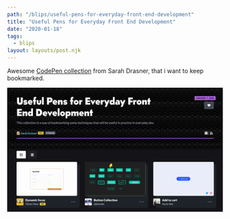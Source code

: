 ```yaml
---
path: "/blips/useful-pens-for-everyday-front-end-development"
title: "Useful Pens for Everyday Front End Development"
date: "2020-01-18"
tags:
  - blips
layout: layouts/post.njk
---
```


Awesome [CodePen collection](https://codepen.io/collection/nMgKxJ) from Sarah Drasner, that i want to keep bookmarked.

![Screenshot of the CodePen collection landing page](/img/blips/useful-pens-for-everyday-front-end-development/screenshot.png)

